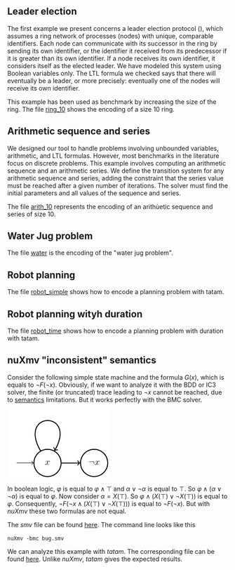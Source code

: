 ## Leader election

The first example we present concerns a leader election protocol (), which assumes a ring network of processes (nodes) with unique, comparable identifiers. Each node can communicate with its successor in the ring by sending its own identifier, or the identifier it received from its predecessor if it is greater than its own identifier. If a node receives its own identifier, it considers itself as the elected leader. We have modeled this system using Boolean variables only. The LTL formula we checked says that there will eventually be a leader, or more precisely: eventually one of the nodes will receive its own identifier.

This example has been used as benchmark by increasing the size of the ring. The file [ring_10](../files/paper/ring.tat) shows the encoding of a size 10 ring.

## Arithmetic sequence and series

We designed our tool to handle problems involving unbounded variables, arithmetic, and LTL formulas. However, most benchmarks in the literature focus on discrete problems.
This example involves computing an arithmetic sequence and an arithmetic series. We define the transition system for any arithmetic sequence and series, adding the constraint that the series value must be reached after a given number of iterations. The solver must find the initial parameters and all values of the sequence and series.

The file [arith_10](../files/paper/arith_10.tat) represents the encoding of an arithùetic sequence and series of size 10.

## Water Jug problem

The file [water](../files/presentation/eau.tat) is the encoding of the "water jug problem".

## Robot planning

The file [robot_simple](../files/presentation/robot_simple.tat) shows how to encode a planning problem with tatam.


## Robot planning wityh duration

The file [robot_time](../files/presentation/robot_time.tat) shows how to encode a planning problem with duration with tatam.

## nuXmv "inconsistent" semantics

Consider the following simple state machine and the formula $G (x)$, which is equals to $\neg F ( \neg x )$. Obviously, if we want to analyze it with the BDD or IC3 solver, the finite (or truncated) trace leading to $\neg x$ cannot be reached, due to [semantics](./semantics.md) limitations. But it works perfectly with the BMC solver.

![example](img/nuxmv_bug.png)

In boolean logic, $\varphi$ is equal to $\varphi \land \top$ and $\alpha \lor \neg \alpha$ is equal to $\top$. So $\varphi \land (\alpha \lor \neg \alpha)$ is equal to $\varphi$. Now consider $\alpha = X (\top)$. So $\varphi \land (X (\top) \lor \neg X (\top))$ is equal to $\varphi$. Consequently, $\neg F (\neg x \land (X (\top) \lor \neg X (\top)))$ is equal to $\neg F (\neg x)$. But with *nuXmv* these two formulas are not equal.

The *smv* file can be found [here](files/bug.smv). The command line looks like this
```
nuXmv -bmc bug.smv
```

We can analyze this example with *tatam*. The corresponding file can be found [here](files/nuxmv_bug.tat).
Unlike *nuXmv*, *tatam* gives the expected results.
